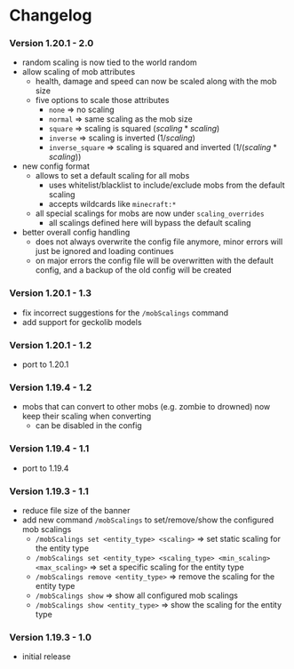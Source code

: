 # Changelog

### Version 1.20.1 - 2.0

- random scaling is now tied to the world random
- allow scaling of mob attributes
    - health, damage and speed can now be scaled along with the mob size
    - five options to scale those attributes
        - `none` => no scaling
        - `normal` => same scaling as the mob size
        - `square` => scaling is squared $(scaling*scaling)$
        - `inverse` => scaling is inverted $(1 / scaling)$
        - `inverse_square` => scaling is squared and inverted $(1 / (scaling * scaling))$
- new config format
    - allows to set a default scaling for all mobs
        - uses whitelist/blacklist to include/exclude mobs from the default scaling
        - accepts wildcards like `minecraft:*`
    - all special scalings for mobs are now under `scaling_overrides`
        - all scalings defined here will bypass the default scaling
- better overall config handling
    - does not always overwrite the config file anymore, minor errors will just be ignored and loading continues
    - on major errors the config file will be overwritten with the default config, and a backup of the old config will
      be created

### Version 1.20.1 - 1.3

- fix incorrect suggestions for the `/mobScalings` command
- add support for geckolib models

### Version 1.20.1 - 1.2

- port to 1.20.1

### Version 1.19.4 - 1.2

- mobs that can convert to other mobs (e.g. zombie to drowned) now keep their scaling when converting
    - can be disabled in the config

### Version 1.19.4 - 1.1

- port to 1.19.4

### Version 1.19.3 - 1.1

- reduce file size of the banner
- add new command `/mobScalings` to set/remove/show the configured mob scalings
    - `/mobScalings set <entity_type> <scaling>` => set static scaling for the entity type
    - `/mobScalings set <entity_type> <scaling_type> <min_scaling> <max_scaling>` => set a specific scaling for the
      entity type
    - `/mobScalings remove <entity_type>` => remove the scaling for the entity type
    - `/mobScalings show` => show all configured mob scalings
    - `/mobScalings show <entity_type>` => show the scaling for the entity type

### Version 1.19.3 - 1.0

- initial release
 